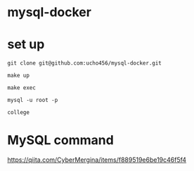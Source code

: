 # mysql-docker

# set up
```
git clone git@github.com:ucho456/mysql-docker.git
```

```
make up
```

```
make exec
```

```
mysql -u root -p 
```

```
college
```

# MySQL command
https://qiita.com/CyberMergina/items/f889519e6be19c46f5f4